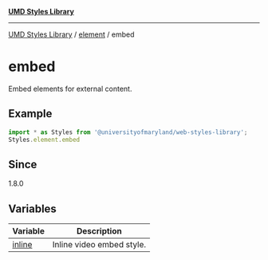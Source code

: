 [**UMD Styles Library**](../../../README.md)

***

[UMD Styles Library](../../../README.md) / [element](../../README.md) / embed

# embed

Embed elements for external content.

## Example

```typescript
import * as Styles from '@universityofmaryland/web-styles-library';
Styles.element.embed
```

## Since

1.8.0

## Variables

| Variable | Description |
| ------ | ------ |
| [inline](variables/inline.md) | Inline video embed style. |
